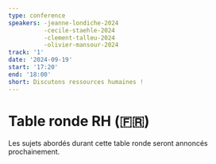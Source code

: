 ```yaml
---
type: conference
speakers: -jeanne-londiche-2024
          -cecile-staehle-2024
          -clement-talleu-2024
          -olivier-mansour-2024
track: '1'
date: '2024-09-19'
start: '17:20'
end: '18:00'
short: Discutons ressources humaines !
---
```


# Table ronde RH (🇫🇷)

Les sujets abordés durant cette table ronde seront annoncés prochainement.
